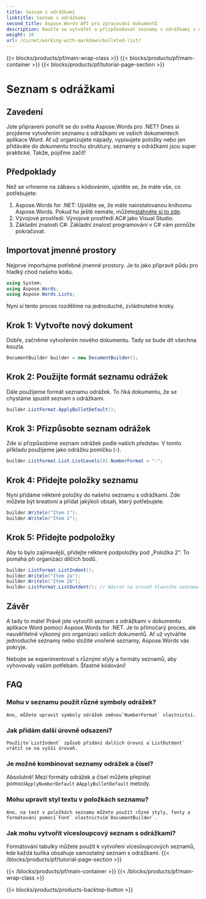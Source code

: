 ```yaml
---
title: Seznam s odrážkami
linktitle: Seznam s odrážkami
second_title: Aspose.Words API pro zpracování dokumentů
description: Naučte se vytvářet a přizpůsobovat seznamy s odrážkami v dokumentech aplikace Word pomocí Aspose.Words for .NET pomocí tohoto podrobného průvodce.
weight: 10
url: /cs/net/working-with-markdown/bulleted-list/
---
```


{{< blocks/products/pf/main-wrap-class >}}
{{< blocks/products/pf/main-container >}}
{{< blocks/products/pf/tutorial-page-section >}}

# Seznam s odrážkami

## Zavedení

Jste připraveni ponořit se do světa Aspose.Words pro .NET? Dnes si projdeme vytvořením seznamu s odrážkami ve vašich dokumentech aplikace Word. Ať už organizujete nápady, vypisujete položky nebo jen přidáváte do dokumentu trochu struktury, seznamy s odrážkami jsou super praktické. Takže, pojďme začít!

## Předpoklady

Než se vrhneme na zábavu s kódováním, ujistěte se, že máte vše, co potřebujete:

1.  Aspose.Words for .NET: Ujistěte se, že máte nainstalovanou knihovnu Aspose.Words. Pokud ho ještě nemáte, můžete[stáhněte si to zde](https://releases.aspose.com/words/net/).
2. Vývojové prostředí: Vývojové prostředí AC# jako Visual Studio.
3. Základní znalosti C#: Základní znalost programování v C# vám pomůže pokračovat.

## Importovat jmenné prostory

Nejprve importujme potřebné jmenné prostory. Je to jako připravit půdu pro hladký chod našeho kódu.

```csharp
using System;
using Aspose.Words;
using Aspose.Words.Lists;
```

Nyní si tento proces rozdělíme na jednoduché, zvládnutelné kroky.

## Krok 1: Vytvořte nový dokument

Dobře, začněme vytvořením nového dokumentu. Tady se bude dít všechna kouzla.

```csharp
DocumentBuilder builder = new DocumentBuilder();
```

## Krok 2: Použijte formát seznamu odrážek

Dále použijeme formát seznamu odrážek. To říká dokumentu, že se chystáme spustit seznam s odrážkami.

```csharp
builder.ListFormat.ApplyBulletDefault();
```

## Krok 3: Přizpůsobte seznam odrážek

Zde si přizpůsobíme seznam odrážek podle našich představ. V tomto příkladu použijeme jako odrážku pomlčku (-).

```csharp
builder.ListFormat.List.ListLevels[0].NumberFormat = "-";
```

## Krok 4: Přidejte položky seznamu

Nyní přidáme některé položky do našeho seznamu s odrážkami. Zde můžete být kreativní a přidat jakýkoli obsah, který potřebujete.

```csharp
builder.Writeln("Item 1");
builder.Writeln("Item 2");
```

## Krok 5: Přidejte podpoložky

Aby to bylo zajímavější, přidejte některé podpoložky pod „Položka 2“. To pomáhá při organizaci dílčích bodů.

```csharp
builder.ListFormat.ListIndent();
builder.Writeln("Item 2a");
builder.Writeln("Item 2b");
builder.ListFormat.ListOutdent(); // Návrat na úroveň hlavního seznamu
```

## Závěr

A tady to máte! Právě jste vytvořili seznam s odrážkami v dokumentu aplikace Word pomocí Aspose.Words for .NET. Je to přímočarý proces, ale neuvěřitelně výkonný pro organizaci vašich dokumentů. Ať už vytváříte jednoduché seznamy nebo složité vnořené seznamy, Aspose.Words vás pokryje.

Nebojte se experimentovat s různými styly a formáty seznamů, aby vyhovovaly vašim potřebám. Šťastné kódování!

## FAQ

### Mohu v seznamu použít různé symboly odrážek?
    Ano, můžete upravit symboly odrážek změnou`NumberFormat` vlastnictví.

### Jak přidám další úrovně odsazení?
    Použijte`ListIndent` způsob přidání dalších úrovní a`ListOutdent` vrátit se na vyšší úroveň.

### Je možné kombinovat seznamy odrážek a čísel?
   Absolutně! Mezi formáty odrážek a čísel můžete přepínat pomocí`ApplyNumberDefault` a`ApplyBulletDefault` metody.

### Mohu upravit styl textu v položkách seznamu?
    Ano, na text v položkách seznamu můžete použít různé styly, fonty a formátování pomocí`Font` vlastnictvím`DocumentBuilder`.

### Jak mohu vytvořit vícesloupcový seznam s odrážkami?
   Formátování tabulky můžete použít k vytvoření vícesloupcových seznamů, kde každá buňka obsahuje samostatný seznam s odrážkami.
{{< /blocks/products/pf/tutorial-page-section >}}

{{< /blocks/products/pf/main-container >}}
{{< /blocks/products/pf/main-wrap-class >}}

{{< blocks/products/products-backtop-button >}}

